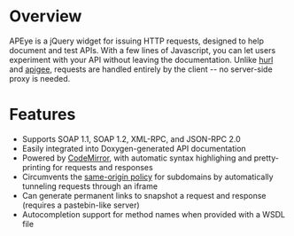 Overview
========

APEye is a jQuery widget for issuing HTTP requests, designed to help document and test APIs. With a few lines of Javascript, you can let users experiment with your API without leaving the documentation. Unlike [hurl](http://hurl.it/) and [apigee](http://apigee.com), requests are handled entirely by the client -- no server-side proxy is needed.

Features
========

* Supports SOAP 1.1, SOAP 1.2, XML-RPC, and JSON-RPC 2.0
* Easily integrated into Doxygen-generated API documentation
* Powered by [CodeMirror](http://codemirror.com), with automatic syntax highlighing and pretty-printing for requests and responses
* Circumvents the [same-origin policy](https://developer.mozilla.org/en-US/docs/Same_origin_policy_for_JavaScript) for subdomains by automatically tunneling requests through an iframe
* Can generate permanent links to snapshot a request and response (requires a pastebin-like server)
* Autocompletion support for method names when provided with a WSDL file
